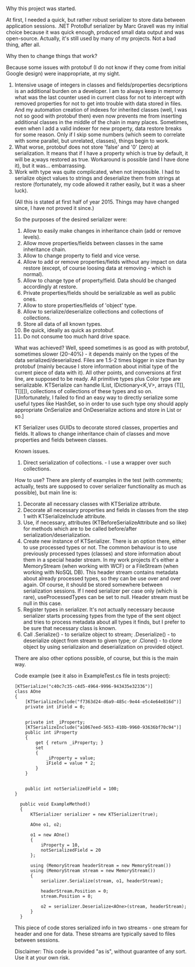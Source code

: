 Why this project was started.

At first, I needed a quick, but rather robust serializer to store data between application sessions.
.NET ProtoBuf serializer by Marc Gravell was my initial choice because it was quick enough, produced small data output and was open-source. Actually, it's still used by many of my projects. Not a bad thing, after all.


Why then to change things that work?

Because some issues with protobuf (I do not know if they come from initial Google design) were inappropriate, at my sight.
1. Intensive usage of integers in classes and fields/properties decsriptions is an additional burden on a developer. I am to always keep in memory what was the last counter used in current class for not to intercept with removed properties for not to get into trouble with data stored in files. And my automation creation of indexes for inherited classes (well, I was not so good with protobuf then) even now prevents me from inserting additional classes in the middle of the chain in many places.
Sometimes, even when I add a valid indexer for new property, data restore breaks for some reason. Only if I skip some numbers (which seem to correlate with some parallel, but unrelated, classes), things begin to work.
2. What worse, protobuf does not store 'false' and '0' (zero) at serialization. It means that if I have a property which is true by default, it will be a;ways restored as true. Workaround is possible (and I have done it), but it was... embarrassing.
3. Work with <object> type was quite complicated, when not impossible. I had to serialize object values to strings and deserialize them from strings at restore (fortunately, my code allowed it rather easily, but it was a sheer luck).

(All this is stated at first half of year 2015. Things may have changed since, I have not proved it since.)


So the purposes of the desired serializer were:
1. Allow to easily make changes in inheritance chain (add or remove levels).
2. Allow move properties/fields between classes in the same inheritance chain.
3. Allow to change property to field and vice verse.
4. Allow to add or remove properties/fields without any impact on data restore (except, of course loosing data at removing - which is normal).
5. Allow to change type of property/field. Data should be changed accordingly at restore.
6. Private properties/fields should be serializable as well as public ones.
7. Allow to store properties/fields of 'object' type.
8. Allow to serialize/deserialize collections and collections of collections.
9. Store all data of all known types.
10. Be quick, ideally as quick as protobuf.
11. Do not consume too much hard drive space.


What was achieved?
Well, speed sometimes is as good as with protobuf, sometimes slower (20-40%) - it depends mainly on the types of the data serialized/deserialized. Files are 1.5-2 times bigger in size than by protobuf (mainly because I store information about initial type of the current piece of data with it). All other points, and conversions at first line, are supposed to be ready.
All primitive types plus Color type are serializable. KTSerialize can handle IList<T>, IDictionary<K,V>, arrays (T[], T[][]), collections of collections of these types and so on. [Unfortunately, I failed to find an easy way to directly serialize some useful types like HashSet<T>, so in order to use such type ony should apply appropriate OnSerialize and OnDeserialize actions and store in List or so.]

KT Serializer uses GUIDs to decorate stored classes, properties and fields. It allows to change inheritance chain of classes and move properties and fields between classes.


Known issues.
1. Direct serialization of collections. - I use a wrapper over such collections.


How to use?
There are plenty of examples in the test (with comments; actually, tests are supposed to cover serializer functionality as much as possible), but main line is:
1. Decorate all necessary classes with KTSerialize attribute.
2. Decorate all necessary properties and fields in classes from the step 1 with KTSerializeInclude attribute.
3. Use, if necessary, attributes (KTBeforeSerializeAttribute and so like) for methods which are to be called before/after serialization/deserialization.
4. Create new instance of KTSerializer. There is an option there, either to use processed types or not.
The common behaviour is to use previously processed types (classes) and store information about them in a special header stream. In my work projects it's either a MemoryStream (when working with WCF) or a FileStream (when working with NoSQL DB). This header stream contains metadata about already processed types, so they can be use over and over again. Of course, it should be stored somewhere between serialization sessions.
If I need serializer per case only (which is rare), useProcessedTypes can be set to null. Header stream must be null in this case.
5. Register types in serializer. It's not actually necessary because serializer starts processing types from the type of the sent object and tries to process metadata about all types it finds, but I prefer to be sure that necessary class is known.
6. Call .Serialize() - to serialize object to stream; .Deserialize<T>() - to deserialize object from stream to given type; or .Clone() - to clone object by using serializaion and deserialization on provided object.

There are also other options possible, of course, but this is the main way.


Code example (see it also in ExampleTest.cs file in tests project):

    [KTSerialize("c40c7c35-c4d5-4964-9996-943435e32336")]
    class AOne
    {
        [KTSerializeInclude("f7363d24-d6a9-485c-9e44-e5c4e64e816d")]
        private int iField = 0;


        private int _iProperty;
        [KTSerializeInclude("a1067eed-5653-410b-9960-93636bf70c94")]
        public int iProperty
        {
            get { return _iProperty; }
            set
            {
                _iProperty = value;
                iField = value * 2;
            }
        }


        public int notSerializedField = 100;
    }

      public void ExampleMethod()
      {
          KTSerializer serializer = new KTSerializer(true);

          AOne o1, o2;

          o1 = new AOne()
          {
              iProperty = 10,
              notSerializedField = 20
          };

          using (MemoryStream headerStream = new MemoryStream())
          using (MemoryStream stream = new MemoryStream())
          {
              serializer.Serialize(stream, o1, headerStream);

              headerStream.Position = 0;
              stream.Position = 0;

              o2 = serializer.Deserialize<AOne>(stream, headerStream);
          }
      }

This piece of code stores serialized info in two streams - one stream for header and one for data. These streams are typically saved to files between sessions.



Disclaimer: This code is provided "as is", without guarantee of any sort. Use it at your own risk.
